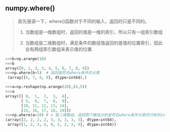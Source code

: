 

##  numpy.where()

> 首先强调一下，where()函数对于不同的输入，返回的只是不同的。
>
> 1. 当数组是一维数组时，返回的值是一维的索引，所以只有一组索引数组
>
> 2. 当数组是二维数组时，满足条件的数组值返回的是值的位置索引，因此会有两组索引数组来表示值的位置

```python
>>>b=np.arange(10)
>>>b
array([0, 1, 2, 3, 4, 5, 6, 7, 8, 9])
>>>np.where(b>5)  # 返回值符合where条件的元素
 (array([6, 7, 8, 9], dtype=int64),)

>>>a=np.reshape(np.arange(20),(4,5))
>>>a
array([[ 0,  1,  2,  3,  4],
       [ 5,  6,  7,  8,  9],
       [10, 11, 12, 13, 14],
       [15, 16, 17, 18, 19]])
>>>np.where(a>10) # a 是二维数组，返回两个数组分别是符合where条件元素的行和列index
(array([2, 2, 2, 2, 3, 3, 3, 3, 3], dtype=int64),  
 array([1, 2, 3, 4, 0, 1, 2, 3, 4], dtype=int64))
```

